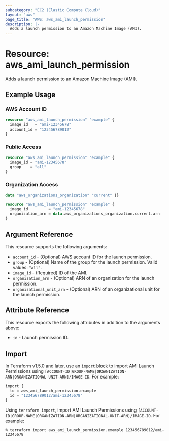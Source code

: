 ```yaml
---
subcategory: "EC2 (Elastic Compute Cloud)"
layout: "aws"
page_title: "AWS: aws_ami_launch_permission"
description: |-
  Adds a launch permission to an Amazon Machine Image (AMI).
---
```


# Resource: aws_ami_launch_permission

Adds a launch permission to an Amazon Machine Image (AMI).

## Example Usage

### AWS Account ID

```terraform
resource "aws_ami_launch_permission" "example" {
  image_id   = "ami-12345678"
  account_id = "123456789012"
}
```

### Public Access

```terraform
resource "aws_ami_launch_permission" "example" {
  image_id = "ami-12345678"
  group    = "all"
}
```

### Organization Access

```terraform
data "aws_organizations_organization" "current" {}

resource "aws_ami_launch_permission" "example" {
  image_id         = "ami-12345678"
  organization_arn = data.aws_organizations_organization.current.arn
}
```

## Argument Reference

This resource supports the following arguments:

* `account_id` - (Optional) AWS account ID for the launch permission.
* `group` - (Optional) Name of the group for the launch permission. Valid values: `"all"`.
* `image_id` - (Required) ID of the AMI.
* `organization_arn` - (Optional) ARN of an organization for the launch permission.
* `organizational_unit_arn` - (Optional) ARN of an organizational unit for the launch permission.

## Attribute Reference

This resource exports the following attributes in addition to the arguments above:

* `id` - Launch permission ID.

## Import

In Terraform v1.5.0 and later, use an [`import` block](https://developer.hashicorp.com/terraform/language/import) to import AMI Launch Permissions using `[ACCOUNT-ID|GROUP-NAME|ORGANIZATION-ARN|ORGANIZATIONAL-UNIT-ARN]/IMAGE-ID`. For example:

```terraform
import {
  to = aws_ami_launch_permission.example
  id = "123456789012/ami-12345678"
}
```

Using `terraform import`, import AMI Launch Permissions using `[ACCOUNT-ID|GROUP-NAME|ORGANIZATION-ARN|ORGANIZATIONAL-UNIT-ARN]/IMAGE-ID`. For example:

```console
% terraform import aws_ami_launch_permission.example 123456789012/ami-12345678
```
